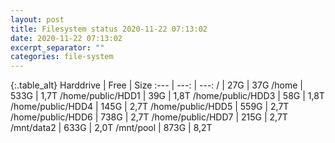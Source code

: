 ```yaml
---
layout: post
title: Filesystem status 2020-11-22 07:13:02
date: 2020-11-22 07:13:02
excerpt_separator: ""
categories: file-system
---
```

{:.table_alt}
Harddrive | Free | Size
:--- | ---: | ---:
/ | 27G | 37G
/home | 533G | 1,7T
/home/public/HDD1 | 39G | 1,8T
/home/public/HDD3 | 58G | 1,8T
/home/public/HDD4 | 145G | 2,7T
/home/public/HDD5 | 559G | 2,7T
/home/public/HDD6 | 738G | 2,7T
/home/public/HDD7 | 215G | 2,7T
/mnt/data2 | 633G | 2,0T
/mnt/pool | 873G | 8,2T

